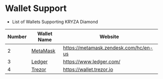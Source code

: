 # Wallet Support

* List of Wallets Supporting KRYZA Diamond

| Number | Wallet Name              | Website |
|------ | ------------------- | ------------------------------ |
|2|[MetaMask](./wallet/metamask.md)|<https://metamask.zendesk.com/hc/en-us>|
|3|[Ledger](./wallet/ledger.md)|<https://www.ledger.com/>|
|4|[Trezor](./wallet/trezor.md)|<https://wallet.trezor.io>|
